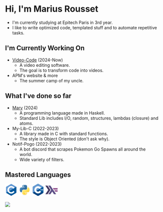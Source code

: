# Hi, I'm Marius Rousset
- I'm currently studying at Epitech Paris in 3rd year.
- I like to write optimized code, templated stuff and to automate repetitive tasks.


## I'm Currently Working On
- [Video-Code](https://github.com/anpawo/Video-Code) (2024-Now)
  - A video editing software.  
  - The goal is to transform code into videos.  
- APM's website & more  
  - The summer camp of my uncle.
## What I've done so far
- [Mary](https://github.com/anpawo/Glados-Mary) (2024)
  - A programming language made in Haskell.
  - Standard Lib includes I/O, random, structures, lambdas (closure) and atoms.
- My-Lib-C (2022-2023)
  - A library made in C with standard functions.
  - The style is Object Oriented (don't ask why).
- Notif-Pogo (2022-2023)
  - A bot discord that scrapes Pokemon Go Spawns all around the world.
  - Wide variety of filters.

## Mastered Languages
<code><img src="https://raw.githubusercontent.com/devicons/devicon/master/icons/c/c-original.svg" alt="c" height="40"/></code>
<code><img src="https://raw.githubusercontent.com/devicons/devicon/master/icons/python/python-original.svg" alt="c" height="40"/></code>
<code><img src="https://raw.githubusercontent.com/devicons/devicon/master/icons/cplusplus/cplusplus-original.svg" alt="c" height="40"/></code>
<code><img src="https://raw.githubusercontent.com/devicons/devicon/master/icons/haskell/haskell-original.svg" alt="c" height="40"/></code>
<br>
<br>
<img src="https://github-readme-stats.vercel.app/api/top-langs?username=anpawo&show_icons=true&locale=en&layout=compact&hide=html" />
